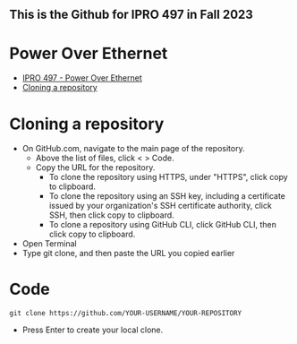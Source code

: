 This is the Github for IPRO 497 in Fall 2023
--------------------------------------------
Power Over Ethernet
=============================


- [IPRO 497 - Power Over Ethernet](#power-over-ethernet)
- [Cloning a repository](#cloning-a-repository)

# Cloning a repository

* On GitHub.com, navigate to the main page of the repository.
  * Above the list of files, click < > Code.
  * Copy the URL for the repository.
     * To clone the repository using HTTPS, under "HTTPS", click copy to clipboard.
     * To clone the repository using an SSH key, including a certificate issued by your organization's SSH certificate authority, click SSH, then click copy to clipboard.
     * To clone a repository using GitHub CLI, click GitHub CLI, then click copy to clipboard.
* Open Terminal
* Type git clone, and then paste the URL you copied earlier
# Code

```linux
git clone https://github.com/YOUR-USERNAME/YOUR-REPOSITORY
```
* Press Enter to create your local clone.
  

